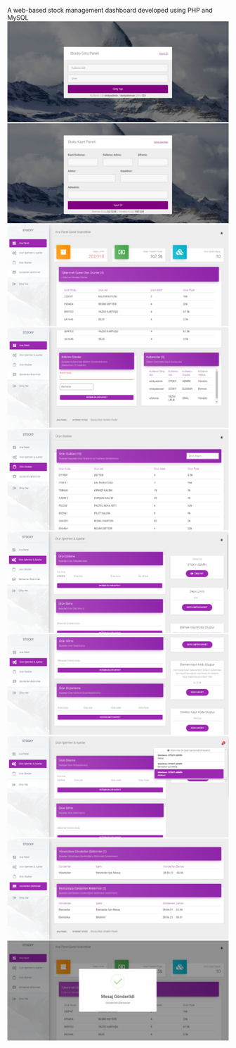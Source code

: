 A web-based stock management dashboard developed using PHP and MySQL
![](./stockyimages/login.png)
![](./stockyimages/register.png)
![](./stockyimages/adminpanel.png)
![](./stockyimages/adminpanel2.png)
![](./stockyimages/stoklar.png)
![](./stockyimages/urunislem.png)
![](./stockyimages/urunislem2.png)
![](./stockyimages/gelenkutusu.png)
![](./stockyimages/gonderilenmesajlar.png)
![](./stockyimages/mesajgondermek.png)
